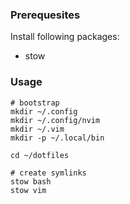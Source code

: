 ### Prerequesites

Install following packages:

* stow

### Usage

```
# bootstrap
mkdir ~/.config
mkdir ~/.config/nvim
mkdir ~/.vim
mkdir -p ~/.local/bin 

cd ~/dotfiles

# create symlinks
stow bash
stow vim
```

